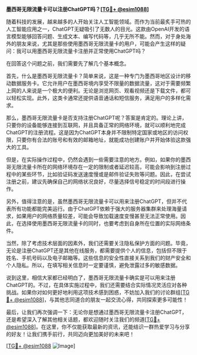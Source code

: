 **墨西哥无限流量卡可以注册ChatGPT吗？[[TG💪+ @esim1088](https://t.me/s/esim1088)]**

随着科技的发展，越来越多的人开始关注人工智能领域。而作为当前最炙手可热的人工智能应用之一，ChatGPT无疑吸引了无数人的目光。这款由OpenAI开发的语言模型能够回答问题、生成文本、编写代码等，几乎无所不能。然而，对于身处海外的朋友来说，尤其是那些使用墨西哥无限流量卡的用户，可能会产生这样的疑问：我可以用墨西哥无限流量卡注册并正常使用ChatGPT吗？

在回答这个问题之前，我们需要先了解几个基本概念。

首先，什么是墨西哥无限流量卡？简单来说，这是一种专门为墨西哥地区设计的移动数据服务卡。它允许用户在墨西哥境内享受不限量的数据流量，这对于需要频繁上网的人来说是一个极大的便利。无论是浏览网页、观看视频还是下载文件，都可以轻松实现。此外，这类卡通常还提供语音通话和短信服务，满足用户的多样化需求。

那么，墨西哥无限流量卡是否支持注册ChatGPT呢？答案是肯定的。理论上讲，只要你的设备能够连接到互联网，并且具备正常的网络环境，就可以顺利地完成ChatGPT的注册流程。这是因为ChatGPT本身并不限制特定国家或地区的访问权限，只要你有合法的账号和有效的邮箱地址，就能成功创建账户并开始体验这款强大的工具。

但是，在实际操作过程中，仍然会遇到一些需要注意的地方。例如，如果你的墨西哥无限流量卡所在的网络环境存在一定的限制或者延迟较高，可能会影响到注册过程中的某些环节，比如验证码发送速度慢或是邮件验证失败等问题。因此，在尝试注册之前，建议先确保自己的网络状况良好，尽量选择信号稳定的时间段进行操作。

另外，值得注意的是，虽然墨西哥无限流量卡可以用来注册ChatGPT，但并不代表所有功能都能完美运行。由于ChatGPT依赖于强大的服务器集群来处理海量请求，如果用户的网络质量较差，可能会导致加载速度变慢甚至无法正常使用。因此，在选择使用墨西哥无限流量卡的同时，也要考虑到自身所在位置的实际网络条件。

当然，除了考虑技术层面的因素外，我们还需要关注隐私保护方面的问题。毕竟，无论是注册ChatGPT还是其他在线服务，都需要提供个人的信息，包括但不限于姓名、手机号码以及电子邮箱等。这些信息的安全性直接关系到我们的财产安全和个人隐私。所以，在填写相关信息时一定要谨慎，避免泄露过多的敏感数据。

说到这里，相信大家都已经明白了，墨西哥无限流量卡确实是可以用来注册ChatGPT的。不过，在具体实施过程中，我们还需要结合实际情况灵活应对各种挑战。如果你对如何更好地利用这项技术感到困惑，不妨加入我们的讨论群组[[TG💪+ @esim1088](https://t.me/s/esim1088)]，与其他志同道合的朋友一起交流心得，共同探索更多可能性！

最后，让我们再次强调一下：无论你是想通过墨西哥无限流量卡注册ChatGPT，还是希望深入了解其他相关话题，都欢迎随时关注我们的频道[[TG💪+ @esim1088](https://t.me/s/esim1088)]。在这里，你不仅能获取最新的资讯，还能结识一群热爱学习与分享的好友！让我们携手前行，共同迈向更加美好的未来吧！

[[TG💪+ @esim1088](https://t.me/s/esim1088) ![Image](https://i.postimg.cc/4NQfJmqS/Snipaste-2025-05-13-00-14-12.png)]